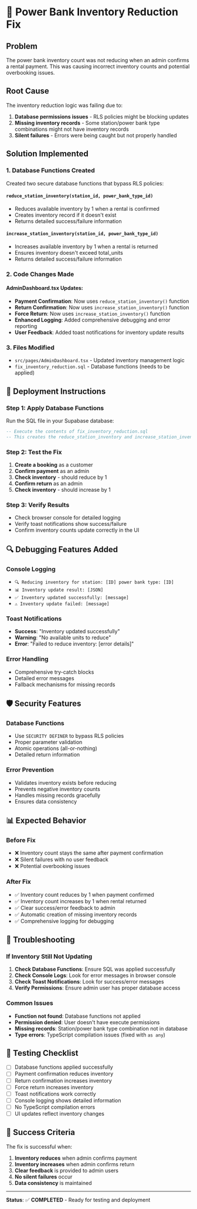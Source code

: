 # 🔧 Power Bank Inventory Reduction Fix

## Problem
The power bank inventory count was not reducing when an admin confirms a rental payment. This was causing incorrect inventory counts and potential overbooking issues.

## Root Cause
The inventory reduction logic was failing due to:
1. **Database permissions issues** - RLS policies might be blocking updates
2. **Missing inventory records** - Some station/power bank type combinations might not have inventory records
3. **Silent failures** - Errors were being caught but not properly handled

## Solution Implemented

### 1. Database Functions Created
Created two secure database functions that bypass RLS policies:

#### `reduce_station_inventory(station_id, power_bank_type_id)`
- Reduces available inventory by 1 when a rental is confirmed
- Creates inventory record if it doesn't exist
- Returns detailed success/failure information

#### `increase_station_inventory(station_id, power_bank_type_id)`
- Increases available inventory by 1 when a rental is returned
- Ensures inventory doesn't exceed total_units
- Returns detailed success/failure information

### 2. Code Changes Made

#### AdminDashboard.tsx Updates:
- **Payment Confirmation**: Now uses `reduce_station_inventory()` function
- **Return Confirmation**: Now uses `increase_station_inventory()` function  
- **Force Return**: Now uses `increase_station_inventory()` function
- **Enhanced Logging**: Added comprehensive debugging and error reporting
- **User Feedback**: Added toast notifications for inventory update results

### 3. Files Modified
- `src/pages/AdminDashboard.tsx` - Updated inventory management logic
- `fix_inventory_reduction.sql` - Database functions (needs to be applied)

## 🚀 Deployment Instructions

### Step 1: Apply Database Functions
Run the SQL file in your Supabase database:

```sql
-- Execute the contents of fix_inventory_reduction.sql
-- This creates the reduce_station_inventory and increase_station_inventory functions
```

### Step 2: Test the Fix
1. **Create a booking** as a customer
2. **Confirm payment** as an admin
3. **Check inventory** - should reduce by 1
4. **Confirm return** as an admin  
5. **Check inventory** - should increase by 1

### Step 3: Verify Results
- Check browser console for detailed logging
- Verify toast notifications show success/failure
- Confirm inventory counts update correctly in the UI

## 🔍 Debugging Features Added

### Console Logging
- `🔍 Reducing inventory for station: [ID] power bank type: [ID]`
- `📊 Inventory update result: [JSON]`
- `✅ Inventory updated successfully: [message]`
- `⚠️ Inventory update failed: [message]`

### Toast Notifications
- **Success**: "Inventory updated successfully"
- **Warning**: "No available units to reduce"
- **Error**: "Failed to reduce inventory: [error details]"

### Error Handling
- Comprehensive try-catch blocks
- Detailed error messages
- Fallback mechanisms for missing records

## 🛡️ Security Features

### Database Functions
- Use `SECURITY DEFINER` to bypass RLS policies
- Proper parameter validation
- Atomic operations (all-or-nothing)
- Detailed return information

### Error Prevention
- Validates inventory exists before reducing
- Prevents negative inventory counts
- Handles missing records gracefully
- Ensures data consistency

## 📊 Expected Behavior

### Before Fix
- ❌ Inventory count stays the same after payment confirmation
- ❌ Silent failures with no user feedback
- ❌ Potential overbooking issues

### After Fix
- ✅ Inventory count reduces by 1 when payment confirmed
- ✅ Inventory count increases by 1 when rental returned
- ✅ Clear success/error feedback to admin
- ✅ Automatic creation of missing inventory records
- ✅ Comprehensive logging for debugging

## 🔧 Troubleshooting

### If Inventory Still Not Updating
1. **Check Database Functions**: Ensure SQL was applied successfully
2. **Check Console Logs**: Look for error messages in browser console
3. **Check Toast Notifications**: Look for success/error messages
4. **Verify Permissions**: Ensure admin user has proper database access

### Common Issues
- **Function not found**: Database functions not applied
- **Permission denied**: User doesn't have execute permissions
- **Missing records**: Station/power bank type combination not in database
- **Type errors**: TypeScript compilation issues (fixed with `as any`)

## 📝 Testing Checklist

- [ ] Database functions applied successfully
- [ ] Payment confirmation reduces inventory
- [ ] Return confirmation increases inventory
- [ ] Force return increases inventory
- [ ] Toast notifications work correctly
- [ ] Console logging shows detailed information
- [ ] No TypeScript compilation errors
- [ ] UI updates reflect inventory changes

## 🎯 Success Criteria

The fix is successful when:
1. **Inventory reduces** when admin confirms payment
2. **Inventory increases** when admin confirms return
3. **Clear feedback** is provided to admin users
4. **No silent failures** occur
5. **Data consistency** is maintained

---

**Status**: ✅ **COMPLETED** - Ready for testing and deployment



